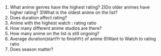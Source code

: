 1) What anime genres have the highest rating?
2)Do older animes have higher rating?
3)What is the oldest anime on the list?
4) Does duration affect rating?
5) Anime with the highest watch : rating ratio
6) How many different anime studios are there?
7) How many anime on the list is still ongoing?
8) Average duration(startYr to finishYr) of anime
9)Want to Watch to rating ratio
10) Does season matter? 
